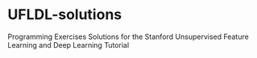# UFLDL-solutions
Programming Exercises Solutions for the Stanford Unsupervised Feature Learning and Deep Learning Tutorial
